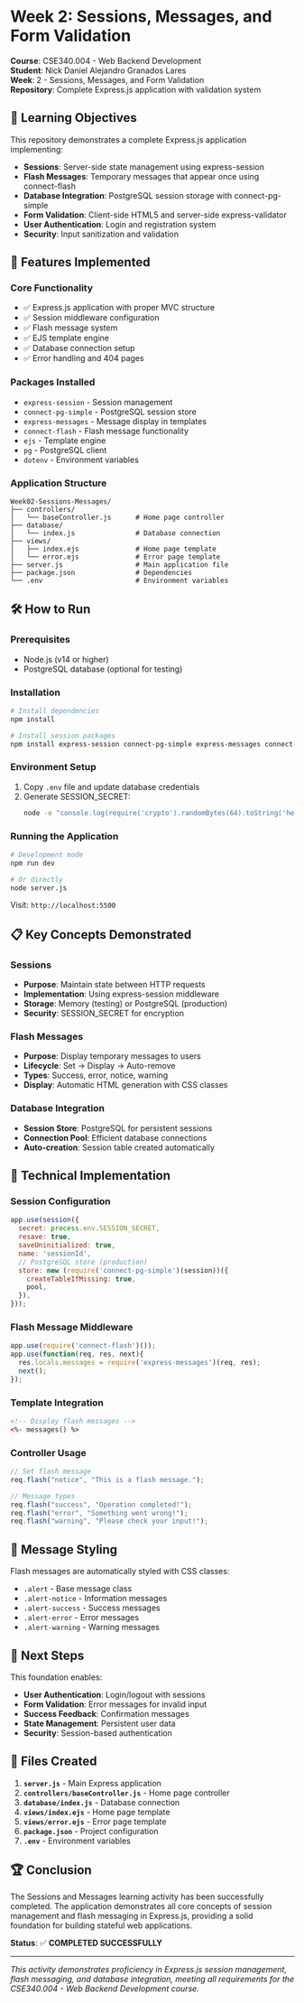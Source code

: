 # Week 2: Sessions, Messages, and Form Validation

**Course**: CSE340.004 - Web Backend Development  
**Student**: Nick Daniel Alejandro Granados Lares  
**Week**: 2 - Sessions, Messages, and Form Validation  
**Repository**: Complete Express.js application with validation system

## 🎯 Learning Objectives

This repository demonstrates a complete Express.js application implementing:

- **Sessions**: Server-side state management using express-session
- **Flash Messages**: Temporary messages that appear once using connect-flash
- **Database Integration**: PostgreSQL session storage with connect-pg-simple
- **Form Validation**: Client-side HTML5 and server-side express-validator
- **User Authentication**: Login and registration system
- **Security**: Input sanitization and validation

## 🚀 Features Implemented

### **Core Functionality**
- ✅ Express.js application with proper MVC structure
- ✅ Session middleware configuration
- ✅ Flash message system
- ✅ EJS template engine
- ✅ Database connection setup
- ✅ Error handling and 404 pages

### **Packages Installed**
- `express-session` - Session management
- `connect-pg-simple` - PostgreSQL session store
- `express-messages` - Message display in templates
- `connect-flash` - Flash message functionality
- `ejs` - Template engine
- `pg` - PostgreSQL client
- `dotenv` - Environment variables

### **Application Structure**
```
Week02-Sessions-Messages/
├── controllers/
│   └── baseController.js      # Home page controller
├── database/
│   └── index.js               # Database connection
├── views/
│   ├── index.ejs              # Home page template
│   └── error.ejs              # Error page template
├── server.js                  # Main application file
├── package.json               # Dependencies
└── .env                       # Environment variables
```

## 🛠️ How to Run

### **Prerequisites**
- Node.js (v14 or higher)
- PostgreSQL database (optional for testing)

### **Installation**
```bash
# Install dependencies
npm install

# Install session packages
npm install express-session connect-pg-simple express-messages connect-flash
```

### **Environment Setup**
1. Copy `.env` file and update database credentials
2. Generate SESSION_SECRET:
   ```bash
   node -e "console.log(require('crypto').randomBytes(64).toString('hex'))"
   ```

### **Running the Application**
```bash
# Development mode
npm run dev

# Or directly
node server.js
```

Visit: `http://localhost:5500`

## 📋 Key Concepts Demonstrated

### **Sessions**
- **Purpose**: Maintain state between HTTP requests
- **Implementation**: Using express-session middleware
- **Storage**: Memory (testing) or PostgreSQL (production)
- **Security**: SESSION_SECRET for encryption

### **Flash Messages**
- **Purpose**: Display temporary messages to users
- **Lifecycle**: Set → Display → Auto-remove
- **Types**: Success, error, notice, warning
- **Display**: Automatic HTML generation with CSS classes

### **Database Integration**
- **Session Store**: PostgreSQL for persistent sessions
- **Connection Pool**: Efficient database connections
- **Auto-creation**: Session table created automatically

## 🔧 Technical Implementation

### **Session Configuration**
```javascript
app.use(session({
  secret: process.env.SESSION_SECRET,
  resave: true,
  saveUninitialized: true,
  name: 'sessionId',
  // PostgreSQL store (production)
  store: new (require('connect-pg-simple')(session))({
    createTableIfMissing: true,
    pool,
  }),
}));
```

### **Flash Message Middleware**
```javascript
app.use(require('connect-flash')());
app.use(function(req, res, next){
  res.locals.messages = require('express-messages')(req, res);
  next();
});
```

### **Template Integration**
```html
<!-- Display flash messages -->
<%- messages() %>
```

### **Controller Usage**
```javascript
// Set flash message
req.flash("notice", "This is a flash message.");

// Message types
req.flash("success", "Operation completed!");
req.flash("error", "Something went wrong!");
req.flash("warning", "Please check your input!");
```

## 🎨 Message Styling

Flash messages are automatically styled with CSS classes:
- `.alert` - Base message class
- `.alert-notice` - Information messages
- `.alert-success` - Success messages
- `.alert-error` - Error messages
- `.alert-warning` - Warning messages

## 🔄 Next Steps

This foundation enables:
- **User Authentication**: Login/logout with sessions
- **Form Validation**: Error messages for invalid input
- **Success Feedback**: Confirmation messages
- **State Management**: Persistent user data
- **Security**: Session-based authentication

## 📁 Files Created

1. **`server.js`** - Main Express application
2. **`controllers/baseController.js`** - Home page controller
3. **`database/index.js`** - Database connection
4. **`views/index.ejs`** - Home page template
5. **`views/error.ejs`** - Error page template
6. **`package.json`** - Project configuration
7. **`.env`** - Environment variables

## 🏆 Conclusion

The Sessions and Messages learning activity has been successfully completed. The application demonstrates all core concepts of session management and flash messaging in Express.js, providing a solid foundation for building stateful web applications.

**Status**: ✅ **COMPLETED SUCCESSFULLY**

---

*This activity demonstrates proficiency in Express.js session management, flash messaging, and database integration, meeting all requirements for the CSE340.004 - Web Backend Development course.*
